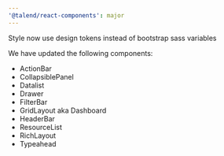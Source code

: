 ```yaml
---
'@talend/react-components': major
---
```


Style now use design tokens instead of bootstrap sass variables

We have updated the following components:

* ActionBar
* CollapsiblePanel
* Datalist
* Drawer
* FilterBar
* GridLayout aka Dashboard
* HeaderBar
* ResourceList
* RichLayout
* Typeahead